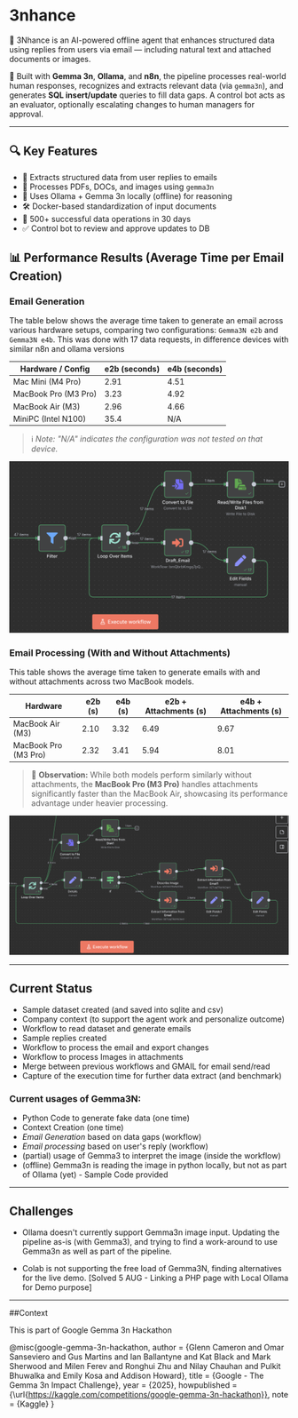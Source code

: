 # 3nhance
🚀 3Nhance is an AI-powered offline agent that enhances structured data using replies from users via email — including natural text and attached documents or images.

🧠 Built with **Gemma 3n**, **Ollama**, and **n8n**, the pipeline processes real-world human responses, recognizes and extracts relevant data (via `gemma3n`), and generates **SQL insert/update** queries to fill data gaps. A control bot acts as an evaluator, optionally escalating changes to human managers for approval.

---

## 🔍 Key Features

- 📧 Extracts structured data from user replies to emails
- 🧾 Processes PDFs, DOCs, and images using `gemma3n`
- 🧠 Uses Ollama + Gemma 3n locally (offline) for reasoning
- 🛠️ Docker-based standardization of input documents
- 🧪 500+ successful data operations in 30 days
- ✅ Control bot to review and approve updates to DB


## 📊 Performance Results (Average Time per Email Creation)

### Email Generation

The table below shows the average time taken to generate an email across various hardware setups, comparing two configurations: `Gemma3N e2b` and `Gemma3N e4b`.
This was done with 17 data requests, in difference devices with similar n8n and ollama versions

| Hardware / Config    | e2b (seconds) | e4b (seconds) |
|----------------------|---------------|---------------|
| Mac Mini (M4 Pro)    | 2.91          | 4.51          |
| MacBook Pro (M3 Pro) | 3.23          | 4.92          |
| MacBook Air (M3)     | 2.96          | 4.66          |
| MiniPC (Intel N100)  | 35.4          | N/A           |

> ℹ️ *Note: "N/A" indicates the configuration was not tested on that device.*

![N8N Preview for Email Creation](screenshots/n8n_speedtest_prepare_Email.png)


### Email Processing (With and Without Attachments)

This table shows the average time taken to generate emails with and without attachments across two MacBook models.

| Hardware             | e2b (s) | e4b (s) | e2b + Attachments (s) | e4b + Attachments (s) |
|----------------------|---------|---------|------------------------|------------------------|
| MacBook Air (M3)     | 2.10    | 3.32    | 6.49                   | 9.67                   |
| MacBook Pro (M3 Pro) | 2.32    | 3.41    | 5.94                   | 8.01                   |

> 📌 **Observation:** While both models perform similarly without attachments, the **MacBook Pro (M3 Pro)** handles attachments significantly faster than the MacBook Air, showcasing its performance advantage under heavier processing.


![N8N Previous for Email Processing](screenshots/n8n_speedtest_EmailProcess.png)

---

## Current Status

- Sample dataset created (and saved into sqlite and csv)
- Company context (to support the agent work and personalize outcome)
- Workflow to read dataset and generate emails 
- Sample replies created
- Workflow to process the email and export changes
- Workflow to process Images in attachments
- Merge between previous workflows and GMAIL for email send/read
- Capture of the execution time for further data extract (and benchmark)


### Current usages of Gemma3N:
- Python Code to generate fake data (one time)
- Context Creation (one time)
- *Email Generation* based on data gaps (workflow)
- *Email processing* based on user's reply (workflow)
- (partial) usage of Gemma3 to interpret the image (inside the workflow)
- (offline) Gemma3n is reading the image in python locally, but not as part of Ollama (yet) - Sample Code provided

---

## Challenges

- Ollama doesn't currently support Gemma3n image input. Updating the pipeline as-is (with Gemma3), and trying to find a work-around to use Gemma3n as well as part of the pipeline.

- Colab is not supporting the free load of Gemma3N, finding alternatives for the live demo. [Solved 5 AUG - Linking a PHP page with Local Ollama for Demo purpose]


--- 

##Context

This is part of Google Gemma 3n Hackathon

@misc{google-gemma-3n-hackathon,
    author = {Glenn Cameron and Omar Sanseviero and Gus Martins and Ian Ballantyne and Kat Black and Mark Sherwood and Milen Ferev and Ronghui Zhu and Nilay Chauhan and Pulkit Bhuwalka and Emily Kosa and Addison Howard},
    title = {Google - The Gemma 3n Impact Challenge},
    year = {2025},
    howpublished = {\url{https://kaggle.com/competitions/google-gemma-3n-hackathon}},
    note = {Kaggle}
}


